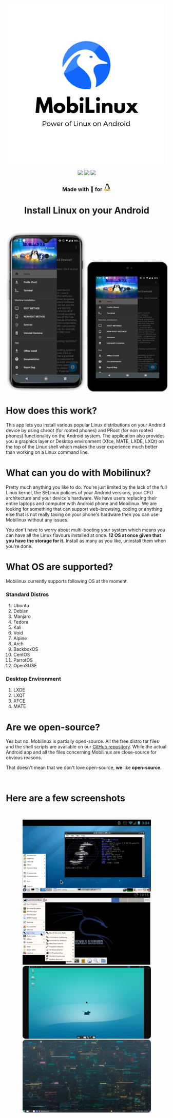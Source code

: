 <p align="center">
<img src="https://github.com/MobilinuxApp/Mobiconsole-CLI/blob/master/Assets/Mobilinux.png">
</p>

<p align="center">
  <a href="https://sourceforge.net/p/mobilinuxapp/discussion/"><img src="https://img.shields.io/badge/Questions%3F-Join%20our%20forum-blue?style=flat-square"></a>
  <a href="https://mobilinux.weebly.com/"><img src="https://img.shields.io/badge/website-Visit%20Our%20Website-blue"></a>
  <a href="https://github.com/MobilinuxApp/Mobiconsole-CLI"><img src="https://img.shields.io/badge/Download-GitHub%20Releases-orange?style=flat-square&logo=github"></a>
  
  <h3 align="center">Made with 💝 for <img src="https://raw.githubusercontent.com/anythingcodes/slack-emoji-for-techies/gh-pages/emoji/tux.png" align="bottom" width="24"/></h3>
<h1 align="center">Install Linux on your Android </h1>
<br>

<p align="center">
  <img src="https://github.com/MobilinuxApp/Mobiconsole-CLI/blob/master/Assets/oneplus.png" width="250">
  <img src="https://github.com/MobilinuxApp/Mobiconsole-CLI/blob/master/Assets/nexus7.png" width="250">
 </p>

# How does this work?
This app lets you install various popular Linux distributions on your Android device by using chroot (for rooted phones) and PRoot (for non rooted phones) functionality on the Android system. The application also provides you a graphics layer or Desktop environment (Xfce, MATE, LXDE, LXQt) on the top of the Linux shell which makes the user experience much better than working on a Linux command line.

# What can you do with Mobilinux?
Pretty much anything you like to do. You're just limited by the lack of the full Linux kernel, the SELinux policies of your Android versions, your CPU architecture and your device's hardware. We have users replacing their entire laptops and computer with Android phone and Mobilinux. We are looking for something that can support web-browsing, coding or anything else that is not really taxing on your phone's hardware then you can use Mobilinux without any issues.

You don't have to worry about multi-booting your system which means you can have all the Linux flavours installed at once. **12 OS at once given that you have the storage for it.** Install as many as you like, uninstall them when you're done.


# What OS are supported?
Mobilinux currently supports following OS at the moment.
### Standard Distros
1. Ubuntu
2. Debian
3. Manjaro
4. Fedora
5. Kali
6. Void
7. Alpine
8. Arch
9. BackboxOS
10. CentOS
11. ParrotOS
12. OpenSUSE

### Desktop Environment
1. LXDE
2. LXQT
3. XFCE
4. MATE

# Are we open-source? 


Yes but no. Mobilinux is partially open-source. All the free distro tar files and the shell scripts are available on our [GitHub repository](https://github.com/MobilinuxApp/Mobiconsole-CLI/). While the actual Android app and all the files concerning Mobilinux are close-source for obvious reasons.

That doesn't mean that we don't love open-source, **we** like **open-source**.

<br>

# Here are a few screenshots

<br>

<p align="center">
<img src="https://github.com/MobilinuxApp/Mobiconsole-CLI/blob/master/Assets/fedora.png" width="400" >
<img src="https://github.com/MobilinuxApp/Mobiconsole-CLI/blob/master/Assets/screenshot11.png" width="400" >
<img src="https://raw.githubusercontent.com/imprakharshukla/Readme-Resources/master/example/example3.png" width="400" >
<img src="https://raw.githubusercontent.com/imprakharshukla/Readme-Resources/master/example/example4.png" width="400" >
</p>
